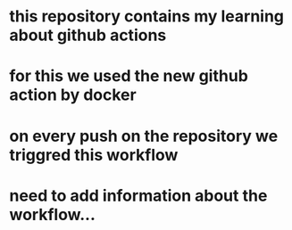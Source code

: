 # this repository contains my learning about github actions
# for this we used the new github action by docker
# on every push on the repository we triggred this workflow

# need to add information about the workflow...